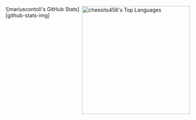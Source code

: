 <img src="https://mariuscontoli-readme-stats.vercel.app/api/top-langs?username=mariuscontoli&layout=compact&card_width=275&theme=github_dark&langs_count=10&hide=c,meson,makefile,m4&exclude_repo=github-readme-stats,BitJanitor,github-activity-readme,fancy-git,challengeBot" alt="cheesits456's Top Languages" align="right" width="295">
![mariuscontoli's GitHub Stats][github-stats-img]
